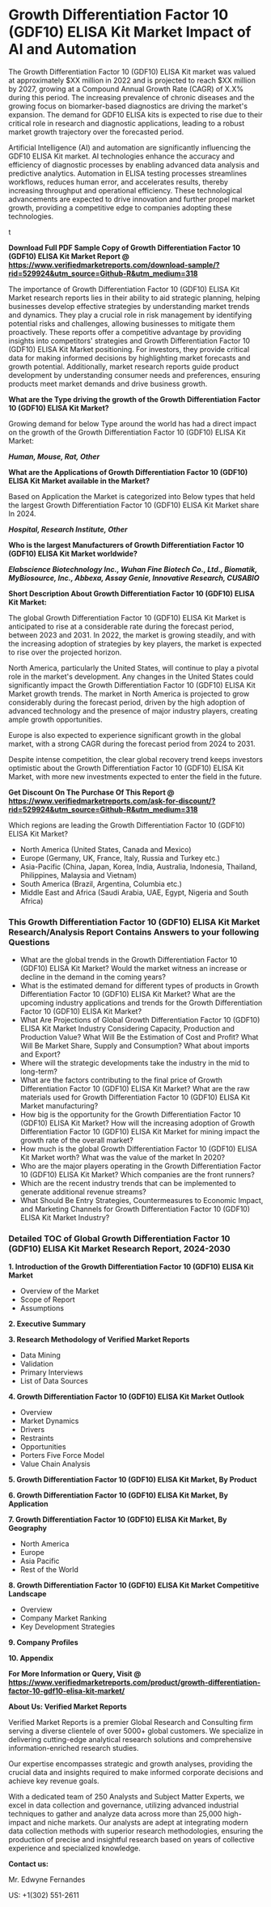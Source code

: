 <meta name="title" content="Global Growth Differentiation Factor 10 (GDF10) ELISA Kit Market Impact of AI and Automation"><meta name="description" content="The Growth Differentiation Factor 10 (GDF10) ELISA Kit market was valued at approximately $XX million in 2022 and is projected to reach $XX million by 2027, growing at"><meta name="title" content="Growth Differentiation Factor 10 (GDF10) ELISA Kit Market Size, Share, Scope, Trends, Growth, Opportunities, Analysis, Forecast"><h1>Growth Differentiation Factor 10 (GDF10) ELISA Kit Market Impact of AI and Automation</h1><p>The Growth Differentiation Factor 10 (GDF10) ELISA Kit market was valued at approximately $XX million in 2022 and is projected to reach $XX million by 2027, growing at a Compound Annual Growth Rate (CAGR) of X.X% during this period. The increasing prevalence of chronic diseases and the growing focus on biomarker-based diagnostics are driving the market's expansion. The demand for GDF10 ELISA kits is expected to rise due to their critical role in research and diagnostic applications, leading to a robust market growth trajectory over the forecasted period.</p><p>Artificial Intelligence (AI) and automation are significantly influencing the GDF10 ELISA Kit market. AI technologies enhance the accuracy and efficiency of diagnostic processes by enabling advanced data analysis and predictive analytics. Automation in ELISA testing processes streamlines workflows, reduces human error, and accelerates results, thereby increasing throughput and operational efficiency. These technological advancements are expected to drive innovation and further propel market growth, providing a competitive edge to companies adopting these technologies.</p>t</p><p id="" class=""><strong>Download Full PDF Sample Copy of Growth Differentiation Factor 10 (GDF10) ELISA Kit Market Report @ <a href="https://www.verifiedmarketreports.com/download-sample/?rid=529924&utm_source=Github-R&utm_medium=318" target="_blank">https://www.verifiedmarketreports.com/download-sample/?rid=529924&utm_source=Github-R&utm_medium=318</a></strong></p><p>The importance of&nbsp;Growth Differentiation Factor 10 (GDF10) ELISA Kit Market research reports lies in their ability to aid strategic planning, helping businesses develop effective strategies by understanding market trends and dynamics. They play a crucial role in risk management by identifying potential risks and challenges, allowing businesses to mitigate them proactively. These reports offer a competitive advantage by providing insights into competitors' strategies and Growth Differentiation Factor 10 (GDF10) ELISA Kit Market positioning. For investors, they provide critical data for making informed decisions by highlighting market forecasts and growth potential. Additionally, market research reports guide product development by understanding consumer needs and preferences, ensuring products meet market demands and drive business growth.</p><p><strong>What are the&nbsp;Type driving the growth of the Growth Differentiation Factor 10 (GDF10) ELISA Kit Market?</strong></p><p id="" class="">Growing demand for below Type around the world has had a direct impact on the growth of the Growth Differentiation Factor 10 (GDF10) ELISA Kit Market:</p><em><strong>Human, Mouse, Rat, Other</strong></em></p><strong>What are the&nbsp;Applications&nbsp;of Growth Differentiation Factor 10 (GDF10) ELISA Kit Market available in the Market?</strong></p><p id="" class="">Based on Application the Market is categorized into Below types that held the largest Growth Differentiation Factor 10 (GDF10) ELISA Kit Market share In 2024.</p><em><strong>Hospital, Research Institute, Other</strong></em></p><strong>Who is the largest Manufacturers of Growth Differentiation Factor 10 (GDF10) ELISA Kit Market worldwide?</strong></p><p><em><strong>Elabscience Biotechnology Inc., Wuhan Fine Biotech Co., Ltd., Biomatik, MyBiosource, Inc., Abbexa, Assay Genie, Innovative Research, CUSABIO</strong></em></p><p id="" class=""><strong>Short Description About Growth Differentiation Factor 10 (GDF10) ELISA Kit Market:</strong></p><p>The global Growth Differentiation Factor 10 (GDF10) ELISA Kit Market is anticipated to rise at a considerable rate during the forecast period, between 2023 and 2031. In 2022, the market is growing steadily, and with the increasing adoption of strategies by key players, the market is expected to rise over the projected horizon.</p><p>North America, particularly the United States, will continue to play a pivotal role in the market's development. Any changes in the United States could significantly impact the Growth Differentiation Factor 10 (GDF10) ELISA Kit Market growth trends. The market in North America is projected to grow considerably during the forecast period, driven by the high adoption of advanced technology and the presence of major industry players, creating ample growth opportunities.</p><p>Europe is also expected to experience significant growth in the global market, with a strong CAGR during the forecast period from 2024 to 2031.</p><p>Despite intense competition, the clear global recovery trend keeps investors optimistic about the Growth Differentiation Factor 10 (GDF10) ELISA Kit Market, with more new investments expected to enter the field in the future.</p><p id="" class=""><strong>Get Discount On The Purchase Of This Report @ <a href="https://www.verifiedmarketreports.com/ask-for-discount/?rid=529924&utm_source=Github-R&utm_medium=318" target="_blank">https://www.verifiedmarketreports.com/ask-for-discount/?rid=529924&utm_source=Github-R&utm_medium=318</a></strong></p>Which regions are leading the Growth Differentiation Factor 10 (GDF10) ELISA Kit Market?</p><ul><li>North America (United States, Canada and Mexico)</li><li>Europe (Germany, UK, France, Italy, Russia and Turkey etc.)</li><li>Asia-Pacific (China, Japan, Korea, India, Australia, Indonesia, Thailand, Philippines, Malaysia and Vietnam)</li><li>South America (Brazil, Argentina, Columbia etc.)</li><li>Middle East and Africa (Saudi Arabia, UAE, Egypt, Nigeria and South Africa)</li></ul><h3 id="" class="">This Growth Differentiation Factor 10 (GDF10) ELISA Kit Market Research/Analysis Report Contains Answers to your following Questions</h3><ul><li>What are the global trends in the Growth Differentiation Factor 10 (GDF10) ELISA Kit Market? Would the market witness an increase or decline in the demand in the coming years?</li><li>What is the estimated demand for different types of products in Growth Differentiation Factor 10 (GDF10) ELISA Kit Market? What are the upcoming industry applications and trends for the Growth Differentiation Factor 10 (GDF10) ELISA Kit Market?</li><li>What Are Projections of Global Growth Differentiation Factor 10 (GDF10) ELISA Kit Market Industry Considering Capacity, Production and Production Value? What Will Be the Estimation of Cost and Profit? What Will Be Market Share, Supply and Consumption? What about imports and Export?</li><li>Where will the strategic developments take the industry in the mid to long-term?</li><li>What are the factors contributing to the final price of Growth Differentiation Factor 10 (GDF10) ELISA Kit Market? What are the raw materials used for Growth Differentiation Factor 10 (GDF10) ELISA Kit Market manufacturing?</li><li>How big is the opportunity for the Growth Differentiation Factor 10 (GDF10) ELISA Kit Market? How will the increasing adoption of Growth Differentiation Factor 10 (GDF10) ELISA Kit Market for mining impact the growth rate of the overall market?</li><li>How much is the global Growth Differentiation Factor 10 (GDF10) ELISA Kit Market worth? What was the value of the market In 2020?</li><li>Who are the major players operating in the Growth Differentiation Factor 10 (GDF10) ELISA Kit Market? Which companies are the front runners?</li><li>Which are the recent industry trends that can be implemented to generate additional revenue streams?</li><li>What Should Be Entry Strategies, Countermeasures to Economic Impact, and Marketing Channels for Growth Differentiation Factor 10 (GDF10) ELISA Kit Market Industry?</li></ul><h3 id="" class="">Detailed TOC of Global Growth Differentiation Factor 10 (GDF10) ELISA Kit Market Research Report, 2024-2030</h3><p id="" class=""><strong>1. Introduction of the Growth Differentiation Factor 10 (GDF10) ELISA Kit Market</strong></p><ul><li>Overview of the Market</li><li>Scope of Report</li><li>Assumptions</li></ul><p id="" class=""><strong>2. Executive Summary</strong></p><p id="" class=""><strong>3. Research Methodology of Verified Market Reports</strong></p><ul><li>Data Mining</li><li>Validation</li><li>Primary Interviews</li><li>List of Data Sources</li></ul><p id="" class=""><strong>4. Growth Differentiation Factor 10 (GDF10) ELISA Kit Market Outlook</strong></p><ul><li>Overview</li><li>Market Dynamics</li><li>Drivers</li><li>Restraints</li><li>Opportunities</li><li>Porters Five Force Model</li><li>Value Chain Analysis</li></ul><p id="" class=""><strong>5. Growth Differentiation Factor 10 (GDF10) ELISA Kit Market, By Product</strong></p><p id="" class=""><strong>6. Growth Differentiation Factor 10 (GDF10) ELISA Kit Market, By Application</strong></p><p id="" class=""><strong>7. Growth Differentiation Factor 10 (GDF10) ELISA Kit Market, By Geography</strong></p><ul><li>North America</li><li>Europe</li><li>Asia Pacific</li><li>Rest of the World</li></ul><p id="" class=""><strong>8. Growth Differentiation Factor 10 (GDF10) ELISA Kit Market Competitive Landscape</strong></p><ul><li>Overview</li><li>Company Market Ranking</li><li>Key Development Strategies</li></ul><p id="" class=""><strong>9. Company Profiles</strong></p><p id="" class=""><strong>10. Appendix</strong></p><p id="" class=""><strong>For More Information or Query, Visit @ <a href="https://www.verifiedmarketreports.com/product/growth-differentiation-factor-10-gdf10-elisa-kit-market/" target="_blank">https://www.verifiedmarketreports.com/product/growth-differentiation-factor-10-gdf10-elisa-kit-market/</a></strong></p><p id="" class=""><strong>About Us: Verified Market Reports</strong></p><p id="" class="">Verified Market Reports is a premier Global Research and Consulting firm serving a diverse clientele of over 5000+ global customers. We specialize in delivering cutting-edge analytical research solutions and comprehensive information-enriched research studies.</p><p id="" class="">Our expertise encompasses strategic and growth analyses, providing the crucial data and insights required to make informed corporate decisions and achieve key revenue goals.</p><p id="" class="">With a dedicated team of 250 Analysts and Subject Matter Experts, we excel in data collection and governance, utilizing advanced industrial techniques to gather and analyze data across more than 25,000 high-impact and niche markets. Our analysts are adept at integrating modern data collection methods with superior research methodologies, ensuring the production of precise and insightful research based on years of collective experience and specialized knowledge.</p><p id="" class=""><strong>Contact us:</strong></p><p id="" class="">Mr. Edwyne Fernandes</p><p id="" class="">US: +1(302) 551-2611</p>